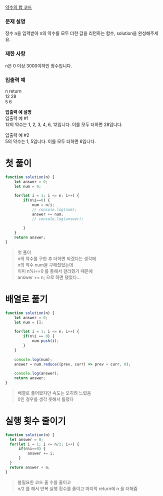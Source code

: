 [약수의 합 코드](../codes/02약수의합.js)  
### 문제 설명
정수 n을 입력받아 n의 약수를 모두 더한 값을 리턴하는 함수, solution을 완성해주세요.  

### 제한 사항  
n은 0 이상 3000이하인 정수입니다.  

### 입출력 예  
n	return  
12	28  
5	6  

**입출력 예 설명**  
입출력 예 #1  
12의 약수는 1, 2, 3, 4, 6, 12입니다. 이를 모두 더하면 28입니다.  

입출력 예 #2  
5의 약수는 1, 5입니다. 이를 모두 더하면 6입니다.  
# 첫 풀이
```jsx
function solution(n) {
    let answer = 0;
    let num = 0;
    
    for(let i = 1; i <= n; i++) {
        if(n%i==0) {
            num = n/i;
            // console.log(num);
            answer += num;
            // console.log(answer);
            
        }
    }    
    return answer;
}
```
> 첫 풀이  
> n의 약수를 구한 후 더하면 되겠다는 생각에  
> n의 약수 num을 구해줬었는데  
> 이미 n%i==0 를 통해서 걸러줬기 때문에  
> answer += n; 으로 하면 됐었다...

# 배열로 풀기
```jsx
function solution(n) {
    let answer = 0;
    let num = [];
    
    for(let i = 1; i <= n; i++) {
        if(n%i == 0) {
            num.push(i);
        }
    }    
    
    console.log(num);
    answer = num.reduce((prev, curr) => prev + curr, 0);
    
    console.log(answer);
    return answer;
}
```
> 배열로 풀어봤지만 속도는 오히려 느렸음  
> 0인 경우를 생각 못해서 틀렸다

# 실행 횟수 줄이기
```jsx
function solution(n) {
  let answer = 0;
  for(let i = 1; i <= n/2; i++) {
      if(n%i==0) {
          answer += i;
      }
  }    
  return answer + n;
}
```
> 불필요한 코드 줄 수를 줄이고  
> n/2 를 해서 반복 실행 횟수를 줄이고 마지막 return에 n 을 더해줌